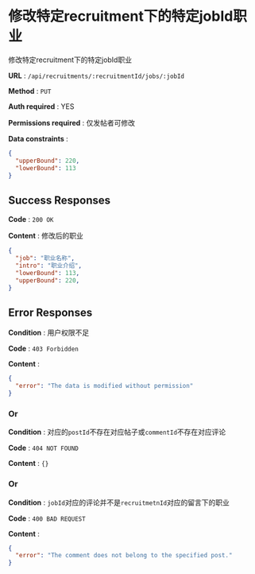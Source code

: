 # 修改特定recruitment下的特定jobId职业

修改特定recruitment下的特定jobId职业

**URL** : `/api/recruitments/:recruitmentId/jobs/:jobId`

**Method** : `PUT`

**Auth required** : YES

**Permissions required** : 仅发帖者可修改

**Data constraints** : 
```json
{
  "upperBound": 220,
  "lowerBound": 113
}
```

## Success Responses

**Code** : `200 OK`

**Content** : 
修改后的职业

```json
{
  "job": "职业名称",  
  "intro": "职业介绍", 
  "lowerBound": 113,
  "upperBound": 220, 
}
```

## Error Responses

**Condition** : 用户权限不足

**Code** : `403 Forbidden`

**Content** : 
```json
{
  "error": "The data is modified without permission"
}
```
### Or

**Condition** : 对应的`postId`不存在对应帖子或`commentId`不存在对应评论

**Code** : `404 NOT FOUND`

**Content** : `{}`

### Or

**Condition** : `jobId`对应的评论并不是`recruitmetnId`对应的留言下的职业

**Code** : `400 BAD REQUEST`

**Content** : 
```json
{
  "error": "The comment does not belong to the specified post."
}
```